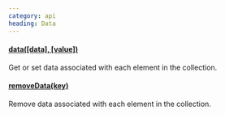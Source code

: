 ```yaml
--- 
category: api
heading: Data
---
```


#### [data(\[data\], \[value\])](/api/data/)

Get or set data associated with each element in the collection.

#### [removeData(key)](/api/removeData/)

Remove data associated with each element in the collection.